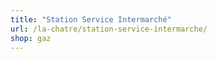 ```yaml
---
title: "Station Service Intermarché"
url: /la-chatre/station-service-intermarche/
shop: gaz
---
```

